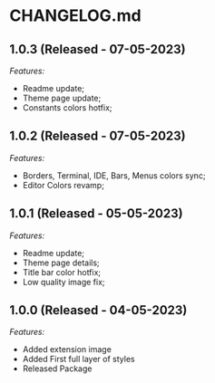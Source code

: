 # CHANGELOG.md

## 1.0.3 (Released - 07-05-2023)

_Features:_

- Readme update;
- Theme page update;
- Constants colors hotfix;

## 1.0.2 (Released - 07-05-2023)

_Features:_

- Borders, Terminal, IDE, Bars, Menus colors sync;
- Editor Colors revamp;

## 1.0.1 (Released - 05-05-2023)

_Features:_

- Readme update;
- Theme page details;
- Title bar color hotfix;
- Low quality image fix;

## 1.0.0 (Released - 04-05-2023)

_Features:_

- Added extension image
- Added First full layer of styles
- Released Package

